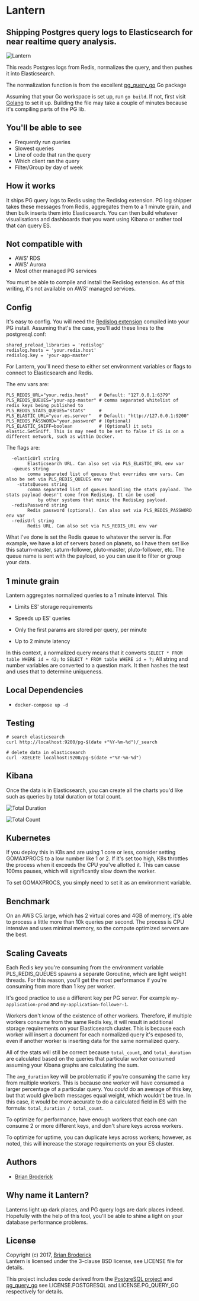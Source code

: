 # Lantern

## Shipping Postgres query logs to Elasticsearch for near realtime query analysis.

![Lantern](https://user-images.githubusercontent.com/7585181/80007270-43b8fb00-8483-11ea-996f-275529aa3863.png)

This reads Postgres logs from Redis, normalizes the query, and then pushes it into Elasticsearch.

The normalization function is from the excellent [pg_query_go](https://github.com/brianbroderick/pg_query_cli/tree/master/vendor/github.com/lfittl/pg_query_go) Go package

Assuming that your Go workspace is set up, run `go build`. If not, first visit [Golang](https://golang.org/) to set it up.
Building the file may take a couple of minutes because it's compiling parts of the PG lib.

## You'll be able to see

* Frequently run queries
* Slowest queries
* Line of code that ran the query
* Which client ran the query
* Filter/Group by day of week

## How it works

It ships PG query logs to Redis using the Redislog extension. PG log shipper takes these messages from Redis, aggregates them to a 1 minute grain, and then bulk inserts them into Elasticsearch. You can then build whatever visualisations and dashboards that you want using Kibana or anther tool that can query ES.

## Not compatible with

* AWS' RDS
* AWS' Aurora
* Most other managed PG services

You must be able to compile and install the Redislog extension. As of this writing, it's not available on AWS' managed services.

## Config

It's easy to config. You will need the [Redislog extension](https://github.com/2ndquadrant-it/redislog) compiled into your PG install. Assuming that's the case, you'll add these lines to the postgresql.conf:

```
shared_preload_libraries = 'redislog'
redislog.hosts = 'your.redis.host'
redislog.key = 'your-app-master'
```

For Lantern, you'll need these to either set environment variables or flags to connect to Elasticsearch and Redis.

The env vars are:

```
PLS_REDIS_URL="your.redis.host"    # Default: "127.0.0.1:6379"
PLS_REDIS_QUEUES="your-app-master" # comma separated whitelist of redis keys being published to
PLS_REDIS_STATS_QUEUES="stats"     # 
PLS_ELASTIC_URL="your.es.server"   # Default: "http://127.0.0.1:9200"
PLS_REDIS_PASSWORD="your.password" # (Optional)
PLS_ELASTIC_SNIFF=boolean          # (Optional) it sets elastic.SetSniff. This is may need to be set to false if ES is on a                                         different network, such as within Docker.
```

The flags are:

```
  -elasticUrl string
    	Elasticsearch URL. Can also set via PLS_ELASTIC_URL env var
  -queues string
    	comma separated list of queues that overrides env vars. Can also be set via PLS_REDIS_QUEUES env var
	-statsQueues string
	    comma separated list of queues handling the stats payload. The stats payload doesn't come from RedisLog. It can be used
			by other systems that mimic the RedisLog payload. 
  -redisPassword string
    	Redis password (optional). Can also set via PLS_REDIS_PASSWORD env var
  -redisUrl string
    	Redis URL. Can also set via PLS_REDIS_URL env var
```

What I've done is set the Redis queue to whatever the server is. For example, we have a lot of servers based on planets, so I have them set like this saturn-master, saturn-follower, pluto-master, pluto-follower, etc.  The queue name is sent with the payload, so you can use it to filter or group your data.

## 1 minute grain

Lantern aggregates normalized queries to a 1 minute interval. This

* Limits ES' storage requirements
* Speeds up ES' queries

* Only the first params are stored per query, per minute
* Up to 2 minute latency

In this context, a normalized query means that it converts `SELECT * FROM table WHERE id = 42;` to `SELECT * FROM table WHERE id = ?;` All string and number variables are converted to a question mark. It then hashes the text and uses that to determine uniqueness. 

## Local Dependencies
* `docker-compose up -d`

## Testing

```
# search elasticsearch
curl http://localhost:9200/pg-$(date +"%Y-%m-%d")/_search 

# delete data in elasticsearch
curl -XDELETE localhost:9200/pg-$(date +"%Y-%m-%d") 
```

## Kibana

Once the data is in Elasticsearch, you can create all the charts you'd like such as queries by total duration or total count.

![Total Duration](https://user-images.githubusercontent.com/7585181/80007253-3d2a8380-8483-11ea-9f77-93e2813c3b70.png)

![Total Count](https://user-images.githubusercontent.com/7585181/80007228-36037580-8483-11ea-8225-29507c9b32db.png)

## Kubernetes

If you deploy this in K8s and are using 1 core or less, consider setting GOMAXPROCS to a low number like 1 or 2. 
If it's set too high, K8s throttles the process when it exceeds the CPU you've allotted it. This can cause 100ms pauses, which will significantly slow down the worker.

To set GOMAXPROCS, you simply need to set it as an environment variable.

## Benchmark

On an AWS C5.large, which has 2 virtual cores and 4GB of memory, it's able to process a little more than 10k queries per second. The process is CPU intensive and uses minimal memory, so the compute optimized servers are the best.

## Scaling Caveats

Each Redis key you're consuming from the environment variable PLS_REDIS_QUEUES spawns a separate Goroutine, which are light weight threads. For this reason, you'll get the most performance if you're consuming from more than 1 key per worker. 

It's good practice to use a different key per PG server. For example `my-application-prod` and `my-application-follower-1`.  

Workers don't know of the existence of other workers. Therefore, if multiple workers consume from the same Redis key, it will result in additional storage requirements on your Elasticsearch cluster. This is because each worker will insert a document for each normalized query it's exposed to, even if another worker is inserting data for the same normalized query.

All of the stats will still be correct because `total_count`, and `total_duration` are calculated based on the queries that particular worker consumed assuming your Kibana graphs are calculating the sum. 

The `avg_duration` key will be problematic if you're consuming the same key from multiple workers. This is because one worker will have consumed a larger percentage of a particular query. You _could_ do an average of this key, but that would give both messages equal weight, which wouldn't be true. In this case, it would be more accurate to do a calculated field in ES with the formula: `total_duration / total_count`. 

To optimize for performance, have enough workers that each one can consume 2 or more different keys, and don't share keys across workers. 

To optimize for uptime, you can duplicate keys across workers; however, as noted, this will increase the storage requirements on your ES cluster. 

## Authors

- [Brian Broderick](https://github.com/brianbroderick)

## Why name it Lantern?

Lanterns light up dark places, and PG query logs are dark places indeed. Hopefully with the help of this tool, you'll be able to shine a light on your database performance problems.

## License

Copyright (c) 2017, [Brian Broderick](https://github.com/brianbroderick)<br>
Lantern is licensed under the 3-clause BSD license, see LICENSE file for details.

This project includes code derived from the [PostgreSQL project](http://www.postgresql.org/) and [pg_query_go](https://github.com/brianbroderick/pg_query_cli/tree/master/vendor/github.com/lfittl/pg_query_go)
see LICENSE.POSTGRESQL and LICENSE.PG_QUERY_GO respectively for details. 
